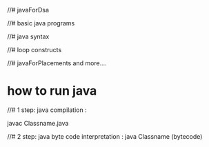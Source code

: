 //# javaForDsa

//# basic java programs

//# java syntax

//# loop constructs

//# javaForPlacements and more....

# how to run java

//# 1 step: java compilation :

javac Classname.java

//# 2 step: java byte code interpretation :
java Classname (bytecode)
